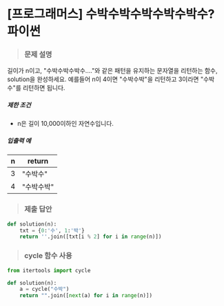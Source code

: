 # [프로그래머스] 수박수박수박수박수박수? 파이썬

> ### 문제 설명

길이가 n이고, "수박수박수박수...."와 같은 패턴을 유지하는 문자열을 리턴하는 함수, solution을 완성하세요. 예를들어 n이 4이면 "수박수박"을 리턴하고 3이라면 "수박수"를 리턴하면 됩니다.

##### 제한 조건

- n은 길이 10,000이하인 자연수입니다.

##### 입출력 예

| n    | return     |
| ---- | ---------- |
| 3    | "수박수"   |
| 4    | "수박수박" |

> ### 제출 답안

```python
def solution(n):
    txt = {0:'수', 1:'박'}
    return ''.join([txt[i % 2] for i in range(n)])
```

> ### cycle 함수 사용

```python
from itertools import cycle

def solution(n):
    a = cycle("수박")
    return "".join([next(a) for i in range(n)])
```